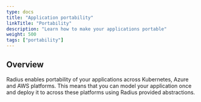 ```yaml
---
type: docs
title: "Application portability"
linkTitle: "Portability"
description: "Learn how to make your applications portable"
weight: 500
tags: ["portability"]
---
```

## Overview

Radius enables portability of your applications across Kubernetes, Azure and AWS platforms. This means that you can model your application once and deploy it to across these platforms using Radius provided abstractions.